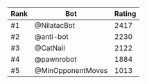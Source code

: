 Rank|Bot|Rating
---|---|---
#1|@NilatacBot|2417
#2|@anti-bot|2230
#3|@CatNail|2122
#4|@pawnrobot|1884
#5|@MinOpponentMoves|1013
